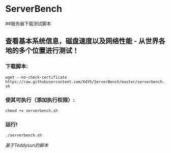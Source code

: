 # ServerBench

##服务器下载测试脚本

## 查看基本系统信息，磁盘速度以及网络性能 - 从世界各地的多个位置进行测试！


### 下载脚本:
`wget --no-check-certificate https://raw.githubusercontent.com/K4Y5/ServerBench/master/serverbench.sh`

### 使其可执行（添加执行权限）:
`chmod +x serverbench.sh`

### 运行!
`./serverbench.sh`


*基于Teddysun的脚本*
